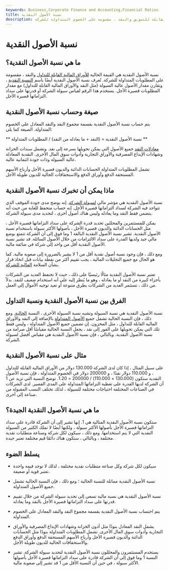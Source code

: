 ```yaml
---
keywords: Business,Corporate Finance and Accounting,Financial Ratios
title: نسبة الأصول النقدية
description: نسبة الأصول النقدية هي القيمة الحالية للأوراق المالية القابلة للتسويق والنقد ، مقسومة على الخصوم المتداولة للشركة.
---
```


# نسبة الأصول النقدية
## ما هي نسبة الأصول النقدية؟

نسبة الأصول النقدية هي القيمة الحالية [للأوراق المالية القابلة للتداول](/marketablesecurities) والنقد ، مقسومة على المطلوبات المتداولة للشركة. تُعرف نسبة الأصول النقدية أيضًا باسم [النسبة النقدية](/cash-ratio) ، وتقارن مقدار الأصول عالية السيولة (مثل النقد والأوراق المالية القابلة للتداول) مع مقدار المطلوبات قصيرة الأجل. يستخدم هذا الرقم لقياس سيولة الشركة أو قدرتها على سداد التزاماتها قصيرة الأجل.

## صيغة وحساب نسبة الأصول النقدية

يتم حساب نسبة الأصول النقدية بقسمة مجموع النقد والنقد المعادل على الخصوم المتداولة. الصيغة كما يلي:

** نسبة الأصول النقدية = (النقد + ما يعادله من النقد) / المطلوبات المتداولة **

[معادلات النقد](/cashequivalents) جميع الأصول التي يمكن تحويلها بسرعة إلى نقد. وتشمل سندات الخزانة وشهادات الإيداع المصرفية والأوراق التجارية وأدوات سوق المال الأخرى. النقدية المعادلة عالية السيولة وذات جودة ائتمانية عالية.

تشمل المطلوبات المتداولة الحسابات الدائنة والديون قصيرة الأجل وأرباح الأسهم المستحقة الدفع وأوراق الدفع والاستحقاقات الحالية للديون طويلة الأجل.

## ماذا يمكن أن تخبرك نسبة الأصول النقدية

نسبة الأصول النقدية هي مؤشر مالي [لسيولة الشركة](/liquidity). إنه يوضح مدى جودة الموقف الذي تتواجد فيه الشركة لسداد التزاماتها قصيرة الأجل. إنه حساب متحفظ للغاية من حيث أنه يتضمن فقط النقد وما يعادله وليس هناك أصول أخرى ، لتحديد مدى سيولة الشركة.

يمكن للمستثمرين والمحللين تحديد قدرة الشركة على سداد التزاماتها قصيرة الأجل ، مثل الحسابات الدائنة والديون قصيرة الأجل ، بأصولها الأكثر سيولة باستخدام نسبة الأصول النقدية. تشير نسبة الأصول النقدية البالغة 1 وما فوق إلى أن الشركة تتمتع بوضع مالي جيد ولديها القدرة على سداد الالتزامات من خلال الأصول السائلة. قد تشير نسبة الأصول النقدية أقل من واحد إلى شركة في ضائقة مالية.

ومع ذلك ، فإن وجود نسبة أصول نقدية أقل من 1 لا يشير بالضرورة إلى صعوبة مالية. كما هو الحال مع جميع التحليلات المالية ، يجب تقييم أكثر من نقطة بيانات قبل اتخاذ قرار بشأن السلامة [المالية للشركة](/financial-health).

تعتبر نسبة الأصول النقدية مثالًا رئيسيًا على ذلك ، حيث لا تحتفظ العديد من الشركات بأجزاء كبيرة من النقد أو ما يعادله ، وهو ما يُنظر إليه على أنه استخدام ضعيف للنقد. بدلاً من ذلك ، تستثمر العديد من الشركات بطرق متنوعة أو تعيد توجيه الأموال إلى العمل.

## الفرق بين نسبة الأصول النقدية ونسبة التداول

نسبة الأصول النقدية هي نسبة السيولة وتشبه نسبة السيولة الأخرى ، النسبة [الحالية](/currentratio). ومع ذلك ، فإن النسبة الحالية تشمل جميع [الأصول المتداولة](/currentassets) بالإضافة إلى النقد والأوراق المالية القابلة للتداول ، مثل المخزون. إن تضمين جميع الأصول المتداولة ، وليس فقط تلك التي يمكن تحويلها على الفور إلى نقد ، يجعل النسبة الحالية مقياسًا أقل صرامة من نسبة الأصول النقدية. وبالتالي ، فإن نسبة الأصول النقدية هي مقياس أفضل لسيولة الشركة.

## مثال على نسبة الأصول النقدية

على سبيل المثال ، إذا كان لدى الشركة 130.000 دولار من الأوراق المالية القابلة للتداول ، و 110.000 دولار نقدًا ، و 200000 دولار في الخصوم المتداولة ، فإن نسبة الأصول النقدية ستكون (130.000 + 110.000) / 200000 = 1.20. توضح النسبة التي تزيد عن 1 أن الشركة لديها القدرة على تغطية التزاماتها المتداولة على المدى القصير. لدى الشركات في الصناعات المختلفة احتياجات مختلفة للسيولة ، لذلك تختلف النسب المقبولة من صناعة إلى أخرى.

## ما هي نسبة الأصول النقدية الجيدة؟

ستكون نسبة الأصول النقدية المثالية هي 1. إنها تشير إلى أن الشركة قادرة على سداد التزاماتها قصيرة الأجل بأصولها الأكثر سيولة ، ولكنها أيضًا لا تملك الكثير من السيولة النقدية التي لا يتم استخدامها. ومع ذلك ، سيكون لكل شركة وصناعة متطلبات نقدية مختلفة ، وبالتالي ، ستكون هناك دائمًا قيم مختلفة تعتبر جيدة.

## يسلط الضوء

- سيكون لكل شركة وكل صناعة متطلبات نقدية مختلفة ، لذلك لا توجد قيمة واحدة تعتبر قوية أو ضعيفة.

- نسبة الأصول النقدية مماثلة للنسبة الحالية ؛ ومع ذلك ، فإن النسبة الحالية تشمل جميع الأصول المتداولة.

- نسبة الأصول النقدية هي نسبة مالية تسعى إلى تحديد سيولة الشركة من خلال تقييم قدرتها على سداد التزاماتها قصيرة الأجل بالنقد وما يعادله.

- يتم احتساب نسبة الأصول النقدية بقسمة مجموع النقد والنقد المعادل على الخصوم المتداولة.

- يشمل النقد المعادل بنودًا مثل أذون الخزانة وشهادات الإيداع المصرفية والأوراق التجارية وأدوات سوق المال الأخرى. تشمل المطلوبات المتداولة بنودًا مثل الحسابات الدائنة والديون قصيرة الأجل وأرباح الأسهم المستحقة الدفع وأوراق الدفع والاستحقاقات الحالية للديون طويلة الأجل.

- يستخدم المستثمرون والمحللون نسبة الأصول النقدية لتحديد سيولة الشركة. تشير النسبة 1 وما فوق إلى أن الشركة قادرة على سداد التزاماتها قصيرة الأجل بأصولها الأكثر سيولة ، في حين أن النسبة الأقل من 1 قد تشير إلى صعوبة مالية.

